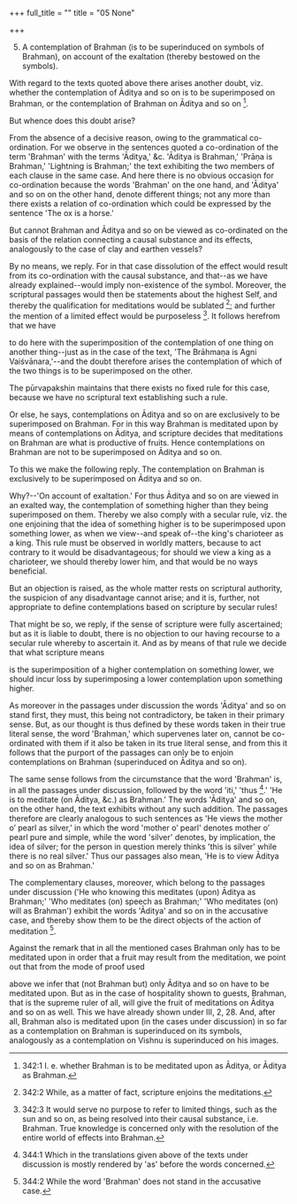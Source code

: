 +++
full_title = ""
title = "05 None"

+++


5. A contemplation of Brahman (is to be superinduced on symbols of Brahman), on account of the exaltation (thereby bestowed on the symbols).

With regard to the texts quoted above there arises another doubt, viz. whether the contemplation of Āditya and so on is to be superimposed on Brahman, or the contemplation of Brahman on Āditya and so on [^fn_210].

But whence does this doubt arise?

From the absence of a decisive reason, owing to the grammatical co-ordination. For we observe in the sentences quoted a co-ordination of the term 'Brahman' with the terms 'Āditya,' &c. 'Āditya is Brahman,' 'Prāṇa is Brahman,' 'Lightning is Brahman;' the text exhibiting the two members of each clause in the same case. And here there is no obvious occasion for co-ordination because the words 'Brahman' on the one hand, and 'Āditya' and so on on the other hand, denote different things; not any more than there exists a relation of co-ordination which could be expressed by the sentence 'The ox is a horse.'

But cannot Brahman and Āditya and so on be viewed as co-ordinated on the basis of the relation connecting a causal substance and its effects, analogously to the case of clay and earthen vessels?

By no means, we reply. For in that case dissolution of the effect would result from its co-ordination with the causal substance, and that--as we have already explained--would imply non-existence of the symbol. Moreover, the scriptural passages would then be statements about the highest Self, and thereby the qualification for meditations would be sublated [^fn_211]; and further the mention of a limited effect would be purposeless  [^fn_212]. It follows herefrom that we have

[^fn_210]: 342:1 I. e. whether Brahman is to be meditated upon as Āditya, or Āditya as Brahman.

[^fn_211]: 342:2 While, as a matter of fact, scripture enjoins the meditations.

[^fn_212]: 342:3 It would serve no purpose to refer to limited things, such as  the sun and so on, as being resolved into their causal substance, i.e. Brahman. True knowledge is concerned only with the resolution of the entire world of effects into Brahman.

to do here with the superimposition of the contemplation of one thing on another thing--just as in the case of the text, 'The Brāhmaṇa is Agni Vaiśvānara,'--and the doubt therefore arises the contemplation of which of the two things is to be superimposed on the other.

The pūrvapakshin maintains that there exists no fixed rule for this case, because we have no scriptural text establishing such a rule.

Or else, he says, contemplations on Āditya and so on are exclusively to be superimposed on Brahman. For in this way Brahman is meditated upon by means of contemplations on Āditya, and scripture decides that meditations on Brahman are what is productive of fruits. Hence contemplations on Brahman are not to be superimposed on Āditya and so on.

To this we make the following reply. The contemplation on Brahman is exclusively to be superimposed on Āditya and so on.

Why?--'On account of exaltation.' For thus Āditya and so on are viewed in an exalted way, the contemplation of something higher than they being superimposed on them. Thereby we also comply with a secular rule, viz. the one enjoining that the idea of something higher is to be superimposed upon something lower, as when we view--and speak of--the king's charioteer as a king. This rule must be observed in worldly matters, because to act contrary to it would be disadvantageous; for should we view a king as a charioteer, we should thereby lower him, and that would be no ways beneficial.

But an objection is raised, as the whole matter rests on scriptural authority, the suspicion of any disadvantage cannot arise; and it is, further, not appropriate to define contemplations based on scripture by secular rules!

That might be so, we reply, if the sense of scripture were fully ascertained; but as it is liable to doubt, there is no objection to our having recourse to a secular rule whereby to ascertain it. And as by means of that rule we decide that what scripture means

is the superimposition of a higher contemplation on something lower, we should incur loss by superimposing a lower contemplation upon something higher.

As moreover in the passages under discussion the words 'Āditya' and so on stand first, they must, this being not contradictory, be taken in their primary sense. But, as our thought is thus defined by these words taken in their true literal sense, the word 'Brahman,' which supervenes later on, cannot be co-ordinated with them if it also be taken in its true literal sense, and from this it follows that the purport of the passages can only be to enjoin contemplations on Brahman (superinduced on Āditya and so on).

The same sense follows from the circumstance that the word 'Brahman' is, in all the passages under discussion, followed by the word 'iti,' 'thus [^fn_213].' 'He is to meditate (on Āditya, &c.) as Brahman.' The words 'Āditya' and so on, on the other hand, the text exhibits without any such addition. The passages therefore are clearly analogous to such sentences as 'He views the mother o’ pearl as silver,' in which the word 'mother o’ pearl' denotes mother o’ pearl pure and simple, while the word 'silver' denotes, by implication, the idea of silver; for the person in question merely thinks 'this is silver' while there is no real silver.' Thus our passages also mean, 'He is to view Āditya and so on as Brahman.'

The complementary clauses, moreover, which belong to the passages under discussion ('He who knowing this meditates (upon) Āditya as Brahman;' 'Who meditates (on) speech as Brahman;' 'Who meditates (on) will as Brahman') exhibit the words 'Āditya' and so on in the accusative case, and thereby show them to be the direct objects of the action of meditation [^fn_214].

Against the remark that in all the mentioned cases Brahman only has to be meditated upon in order that a fruit may result from the meditation, we point out that from the mode of proof used

[^fn_213]: 344:1 Which in the translations given above of the texts under discussion is mostly rendered by 'as' before the words concerned.

[^fn_214]: 344:2 While the word 'Brahman' does not stand in the accusative case.

above we infer that (not Brahman but) only Āditya and so on have to be meditated upon. But as in the case of hospitality shown to guests, Brahman, that is the supreme ruler of all, will give the fruit of meditations on Āditya and so on as well. This we have already shown under III, 2, 28. And, after all, Brahman also is meditated upon (in the cases under discussion) in so far as a contemplation on Brahman is superinduced on its symbols, analogously as a contemplation on Vishnu is superinduced on his images.

